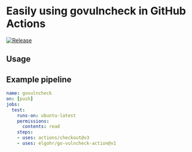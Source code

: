 # Easily using govulncheck in GitHub Actions
[![Release](https://github.com/elgohr/go-vulncheck-action/workflows/Release/badge.svg)](https://github.com/elgohr/go-vulncheck-action/actions/workflows/release.yml)

## Usage

## Example pipeline
```yaml
name: govulncheck 
on: [push]
jobs:
  test:
    runs-on: ubuntu-latest
    permissions:
      contents: read
    steps:
    - uses: actions/checkout@v3
    - uses: elgohr/go-vulncheck-action@v1
```
